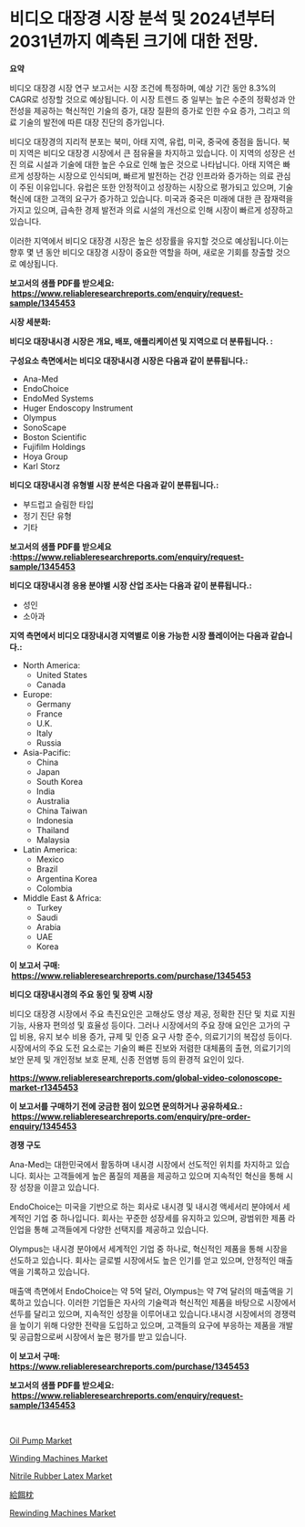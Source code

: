 <p><h1>비디오 대장경 시장 분석 및 2024년부터 2031년까지 예측된 크기에 대한 전망.</h1></p><p><strong>요약</strong></p>
<p><p>비디오 대장경 시장 연구 보고서는 시장 조건에 특정하며, 예상 기간 동안 8.3%의 CAGR로 성장할 것으로 예상됩니다. 이 시장 트렌드 중 일부는 높은 수준의 정확성과 안전성을 제공하는 혁신적인 기술의 증가, 대장 질환의 증가로 인한 수요 증가, 그리고 의료 기술의 발전에 따른 대장 진단의 증가입니다.</p><p>비디오 대장경의 지리적 분포는 북미, 아태 지역, 유럽, 미국, 중국에 중점을 둡니다. 북미 지역은 비디오 대장경 시장에서 큰 점유율을 차지하고 있습니다. 이 지역의 성장은 선진 의료 시설과 기술에 대한 높은 수요로 인해 높은 것으로 나타납니다. 아태 지역은 빠르게 성장하는 시장으로 인식되며, 빠르게 발전하는 건강 인프라와 증가하는 의료 관심이 주된 이유입니다. 유럽은 또한 안정적이고 성장하는 시장으로 평가되고 있으며, 기술 혁신에 대한 고객의 요구가 증가하고 있습니다. 미국과 중국은 미래에 대한 큰 잠재력을 가지고 있으며, 급속한 경제 발전과 의료 시설의 개선으로 인해 시장이 빠르게 성장하고 있습니다.</p><p>이러한 지역에서 비디오 대장경 시장은 높은 성장률을 유지할 것으로 예상됩니다.이는 향후 몇 년 동안 비디오 대장경 시장이 중요한 역할을 하며, 새로운 기회를 창출할 것으로 예상됩니다.</p></p>
<p><strong>보고서의 샘플 PDF를 받으세요: &nbsp;<a href="https://www.reliableresearchreports.com/enquiry/request-sample/1345453">https://www.reliableresearchreports.com/enquiry/request-sample/1345453</a></strong></p>
<p><strong>시장 세분화:</strong></p>
<p><strong> 비디오 대장내시경 시장은 개요, 배포, 애플리케이션 및 지역으로 더 분류됩니다. :</strong></p>
<p><strong>구성요소 측면에서는 비디오 대장내시경 시장은 다음과 같이 분류됩니다.:</strong></p>
<p><ul><li>Ana-Med</li><li>EndoChoice</li><li>EndoMed Systems</li><li>Huger Endoscopy Instrument</li><li>Olympus</li><li>SonoScape</li><li>Boston Scientific</li><li>Fujifilm Holdings</li><li>Hoya Group</li><li>Karl Storz</li></ul></p>
<p><strong> 비디오 대장내시경 유형별 시장 분석은 다음과 같이 분류됩니다.:</strong></p>
<p><ul><li>부드럽고 슬림한 타입</li><li>정기 진단 유형</li><li>기타</li></ul></p>
<p><strong>보고서의 샘플 PDF를 받으세요 :<a href="https://www.reliableresearchreports.com/enquiry/request-sample/1345453">https://www.reliableresearchreports.com/enquiry/request-sample/1345453</a></strong></p>
<p><strong> 비디오 대장내시경 응용 분야별 시장 산업 조사는 다음과 같이 분류됩니다.:</strong></p>
<p><ul><li>성인</li><li>소아과</li></ul></p>
<p><strong>지역 측면에서 비디오 대장내시경 지역별로 이용 가능한 시장 플레이어는 다음과 같습니다.:</strong></p>
<p><ul>
    <li>
        North America:
        <ul>
            <li>United States</li>
            <li>Canada</li>
        </ul>
    </li>
    <li>
        Europe:
        <ul>
            <li>Germany</li>
            <li>France</li>
            <li>U.K.</li>
            <li>Italy</li>
            <li>Russia</li>
        </ul>
    </li>
    <li>
        Asia-Pacific:
        <ul>
            <li>China</li>
            <li>Japan</li>
            <li>South Korea</li>
            <li>India</li>
            <li>Australia</li>
            <li>China Taiwan</li>
            <li>Indonesia</li>
            <li>Thailand</li>
            <li>Malaysia</li>
        </ul>
    </li>
    <li>
        Latin America:
        <ul>
            <li>Mexico</li>
            <li>Brazil</li>
            <li>Argentina Korea</li>
            <li>Colombia</li>
        </ul>
    </li>
    <li>
        Middle East & Africa:
        <ul>
            <li>Turkey</li>
            <li>Saudi</li>
            <li>Arabia</li>
            <li>UAE</li>
            <li>Korea</li>
        </ul>
    </li>
    </ul></p>
<p><strong>이 보고서 구매: &nbsp;<a href="https://www.reliableresearchreports.com/purchase/1345453">https://www.reliableresearchreports.com/purchase/1345453</a></strong></p>
<p><strong>비디오 대장내시경의 주요 동인 및 장벽 시장</strong></p>
<p><p>비디오 대장경 시장에서 주요 촉진요인은 고해상도 영상 제공, 정확한 진단 및 치료 지원 기능, 사용자 편의성 및 효율성 등이다. 그러나 시장에서의 주요 장애 요인은 고가의 구입 비용, 유지 보수 비용 증가, 규제 및 인증 요구 사항 준수, 의료기기의 복잡성 등이다. 시장에서의 주요 도전 요소로는 기술의 빠른 진보와 저렴한 대체품의 출현, 의료기기의 보안 문제 및 개인정보 보호 문제, 신종 전염병 등의 환경적 요인이 있다.</p></p>
<p><strong><a href="https://www.reliableresearchreports.com/global-video-colonoscope-market-r1345453">https://www.reliableresearchreports.com/global-video-colonoscope-market-r1345453</a></strong></p>
<p><strong>이 보고서를 구매하기 전에 궁금한 점이 있으면 문의하거나 공유하세요.: &nbsp;<a href="https://www.reliableresearchreports.com/enquiry/pre-order-enquiry/1345453">https://www.reliableresearchreports.com/enquiry/pre-order-enquiry/1345453</a></strong></p>
<p><strong>경쟁 구도</strong></p>
<p><p>Ana-Med는 대한민국에서 활동하며 내시경 시장에서 선도적인 위치를 차지하고 있습니다. 회사는 고객들에게 높은 품질의 제품을 제공하고 있으며 지속적인 혁신을 통해 시장 성장을 이끌고 있습니다.</p><p>EndoChoice는 미국을 기반으로 하는 회사로 내시경 및 내시경 액세서리 분야에서 세계적인 기업 중 하나입니다. 회사는 꾸준한 성장세를 유지하고 있으며, 광범위한 제품 라인업을 통해 고객들에게 다양한 선택지를 제공하고 있습니다.</p><p>Olympus는 내시경 분야에서 세계적인 기업 중 하나로, 혁신적인 제품을 통해 시장을 선도하고 있습니다. 회사는 글로벌 시장에서도 높은 인기를 얻고 있으며, 안정적인 매출액을 기록하고 있습니다.</p><p>매출액 측면에서 EndoChoice는 약 5억 달러, Olympus는 약 7억 달러의 매출액을 기록하고 있습니다. 이러한 기업들은 자사의 기술력과 혁신적인 제품을 바탕으로 시장에서 선두를 달리고 있으며, 지속적인 성장을 이루어내고 있습니다.내시경 시장에서의 경쟁력을 높이기 위해 다양한 전략을 도입하고 있으며, 고객들의 요구에 부응하는 제품을 개발 및 공급함으로써 시장에서 높은 평가를 받고 있습니다.</p></p>
<p><strong>이 보고서 구매: &nbsp; <a href="https://www.reliableresearchreports.com/purchase/1345453">https://www.reliableresearchreports.com/purchase/1345453</a></strong></p>
<p><strong>보고서의 샘플 PDF를 받으세요: &nbsp;<a href="https://www.reliableresearchreports.com/enquiry/request-sample/1345453">https://www.reliableresearchreports.com/enquiry/request-sample/1345453</a></strong><strong></strong></p>
<p>&nbsp;</p>
<p><p><a href="https://www.linkedin.com/pulse/oil-pump-market-size-examines-its-scope-primary-focus-growth-j9d6e?trackingId=gHlHaSLpDZwZFzFYbFVC6A%3D%3D">Oil Pump Market</a></p><p><a href="https://github.com/sofayahoo2023/Market-Research-Report-List-4/blob/main/winding-machines-market.md">Winding Machines Market</a></p><p><a href="https://issuu.com/reportprime-2/docs/nitrile-rubber-latex-market-size-2030.pptx">Nitrile Rubber Latex Market</a></p><p><a href="https://github.com/vhemk0794148/Market-Research-Report-List-1/blob/main/688134822142.md">給餌枕</a></p><p><a href="https://github.com/joannesouthgate/Market-Research-Report-List-2/blob/main/rewinding-machines-market.md">Rewinding Machines Market</a></p></p>